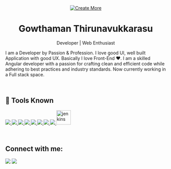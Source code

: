 <div align="center">
<a href="https://gowthamant.in"><img src="https://i.ibb.co/FsVcM0N/1612586358267.jpg" alt="Create More" border="0"/></a>
</div>

<h1 align="center"> Gowthaman Thirunavukkarasu</h1>
<p align="center"> Developer | Web Enthusiast </p>
<p>
    I am a Developer by Passion & Profession. I love good UI, well built Application with good UX. Basically I love Front-End ❤. I am a skilled Angular developer with a passion for crafting clean and efficient code while adhering to best practices and industry standards. Now currently working in a Full stack space.
</p>

<br>

## 🚀 Tools Known

<p align="left"> 
    <a href="https://www.w3.org/html/" target="_blank"> <img src="https://img.icons8.com/color/48/000000/html-5.png"/> </a> 
    <a href="https://www.w3schools.com/css/" target="_blank"> <img src="https://img.icons8.com/color/48/000000/css3.png"/> </a>
    <a href="https://developer.mozilla.org/en-US/docs/Web/JavaScript" target="_blank"> <img src="https://img.icons8.com/color/48/000000/javascript.png"/> </a> 
    <a href="https://getbootstrap.com" target="_blank"> <img src="https://img.icons8.com/color/48/000000/bootstrap.png"/> </a> 
    <a href="https://sass-lang.com/" target="_blank"> <img src="https://img.icons8.com/color/48/000000/sass.png"/> </a> 
    <a href="https://gulpjs.com/" target="_blank"> <img src="https://img.icons8.com/windows/48/fa314a/gulp.png"/> </a> 
    <a href="https://angular.io/" target="_blank"> <img src="https://img.icons8.com/ios-filled/45/fa314a/angularjs.png"/> </a>   
    <a href="https://git-scm.com/" target="_blank"> <img src="https://img.icons8.com/color/48/000000/git.png"/> </a> 
    <a href="https://www.jenkins.io" target="_blank"> <img src="https://www.vectorlogo.zone/logos/jenkins/jenkins-icon.svg" alt="jenkins" width="45" height="45"/> </a> 
</p>

<br/>

## Connect with me:
<p align="left">

<a href = "mailto:happygowthaman@gmail.com"><img src="https://img.icons8.com/color/48/000000/gmail--v1.png"/></a>
<a href = "https://www.linkedin.com/in/gowthaman-thirunavukkarasu/"><img src="https://img.icons8.com/fluent/48/000000/linkedin.png"/></a>

</p>

<!---
GowthamanT/GowthamanT is a ✨ special ✨ repository because its `README.md` (this file) appears on your GitHub profile.
You can click the Preview link to take a look at your changes.
---> 
